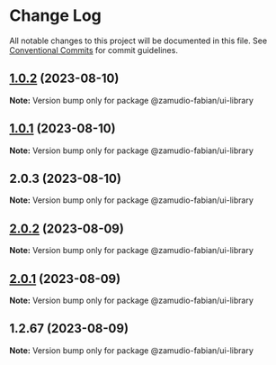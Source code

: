 # Change Log

All notable changes to this project will be documented in this file.
See [Conventional Commits](https://conventionalcommits.org) for commit guidelines.

## [1.0.2](https://github.com/zamudio-fabian/ui-library/compare/@zamudio-fabian/ui-library@1.0.1...@zamudio-fabian/ui-library@1.0.2) (2023-08-10)

**Note:** Version bump only for package @zamudio-fabian/ui-library





## [1.0.1](https://github.com/zamudio-fabian/ui-library/compare/@zamudio-fabian/ui-library@2.0.3...@zamudio-fabian/ui-library@1.0.1) (2023-08-10)

**Note:** Version bump only for package @zamudio-fabian/ui-library





## 2.0.3 (2023-08-10)

**Note:** Version bump only for package @zamudio-fabian/ui-library





## [2.0.2](https://github.com/zamudio-fabian/ui-library/compare/@zamudio-fabian/ui-library@2.0.1...@zamudio-fabian/ui-library@2.0.2) (2023-08-09)

**Note:** Version bump only for package @zamudio-fabian/ui-library

## [2.0.1](https://github.com/zamudio-fabian/ui-library/compare/@zamudio-fabian/ui-library@1.2.67...@zamudio-fabian/ui-library@2.0.1) (2023-08-09)

**Note:** Version bump only for package @zamudio-fabian/ui-library

## 1.2.67 (2023-08-09)

**Note:** Version bump only for package @zamudio-fabian/ui-library
